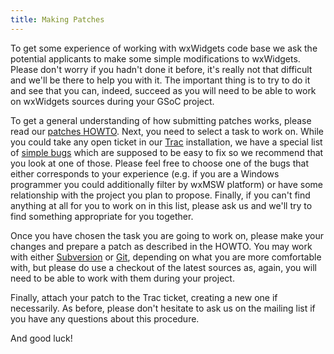 ```yaml
---
title: Making Patches
---
```


To get some experience of working with wxWidgets code base we ask the
potential applicants to make some simple modifications to wxWidgets. Please
don't worry if you hadn't done it before, it's really not that difficult and
we'll be there to help you with it. The important thing is to try to do it and
see that you can, indeed, succeed as you will need to be able to work on
wxWidgets sources during your GSoC project.

To get a general understanding of how submitting patches works, please read
our [patches HOWTO](http://trac.wxwidgets.org/wiki/HowToSubmitPatches). Next,
you need to select a task to work on. While you could take any open ticket
in our [Trac](http://trac.wxwidgets.org) installation, we have a special list
of [simple bugs](http://trac.wxwidgets.org/tags/%27simple%27) which are
supposed to be easy to fix so we recommend that you look at one of those.
Please feel free to choose one of the bugs that either corresponds to your
experience (e.g. if you are a Windows programmer you could additionally filter
by wxMSW platform) or have some relationship with the project you plan to
propose. Finally, if you can't find anything at all for you to work on in this
list, please ask us and we'll try to find something appropriate for you
together.

Once you have chosen the task you are going to work on, please make your
changes and prepare a patch as described in the HOWTO. You may work with
either [Subversion](http://www.wxwidgets.org/develop/svn.htm#setup) or
[Git](https://github.com/wxWidgets/wxWidgets), depending on what you are more
comfortable with, but please do use a checkout of the latest sources as,
again, you will need to be able to work with them during your project.

Finally, attach your patch to the Trac ticket, creating a new one if
necessarily. As before, please don't hesitate to ask us on the mailing list if
you have any questions about this procedure.

And good luck!
